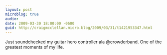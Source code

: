 ```yaml
---
layout: post
microblog: true
audio: 
date: 2009-03-30 18:00:00 -0600
guid: http://craigmcclellan.micro.blog/2009/03/31/t1421953347.html
---
```

Just soundchecked my guitar hero controller ala @crowderband. One of the greatest moments of my life.
